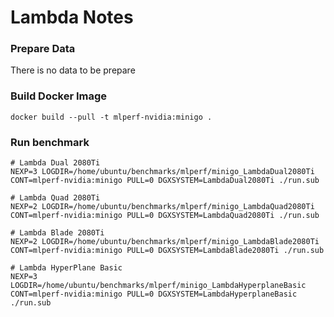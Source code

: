 # Lambda Notes

### Prepare Data

There is no data to be prepare


### Build Docker Image

```
docker build --pull -t mlperf-nvidia:minigo .
```

### Run benchmark

```
# Lambda Dual 2080Ti
NEXP=3 LOGDIR=/home/ubuntu/benchmarks/mlperf/minigo_LambdaDual2080Ti CONT=mlperf-nvidia:minigo PULL=0 DGXSYSTEM=LambdaDual2080Ti ./run.sub

# Lambda Quad 2080Ti
NEXP=2 LOGDIR=/home/ubuntu/benchmarks/mlperf/minigo_LambdaQuad2080Ti CONT=mlperf-nvidia:minigo PULL=0 DGXSYSTEM=LambdaQuad2080Ti ./run.sub

# Lambda Blade 2080Ti
NEXP=2 LOGDIR=/home/ubuntu/benchmarks/mlperf/minigo_LambdaBlade2080Ti CONT=mlperf-nvidia:minigo PULL=0 DGXSYSTEM=LambdaBlade2080Ti ./run.sub

# Lambda HyperPlane Basic
NEXP=3 LOGDIR=/home/ubuntu/benchmarks/mlperf/minigo_LambdaHyperplaneBasic CONT=mlperf-nvidia:minigo PULL=0 DGXSYSTEM=LambdaHyperplaneBasic ./run.sub
```

